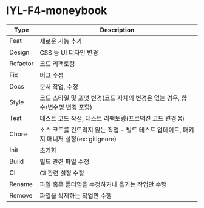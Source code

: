﻿# IYL-F4-moneybook

| Type     | Description                                                                 |
|----------|-----------------------------------------------------------------------------|
| Feat     | 새로운 기능 추가                                                              |
| Design   | CSS 등 UI 디자인 변경                                                         |
| Refactor | 코드 리팩토링                                                                 |
| Fix      | 버그 수정                                                                    |
| Docs     | 문서 작업, 수정                                                               |
| Style    | 코드 스타일 및 포맷 변경(코드 자체의 변경은 없는 경우, 함수/변수명 변경 포함) |
| Test     | 테스트 코드 작성, 테스트 리팩토링(프로덕션 코드 변경 X)                        |
| Chore    | 소스 코드를 건드리지 않는 작업 - 빌드 테스트 업데이트, 패키지 매니저 설정(ex: gitignore) |
| Init     | 초기화                                                                       |
| Build    | 빌드 관련 파일 수정                                                           |
| CI       | CI 관련 설정 수정                                                            |
| Rename   | 파일 혹은 폴더명을 수정하거나 옮기는 작업만 수행                               |
| Remove   | 파일을 삭제하는 작업만 수행                                                   |
